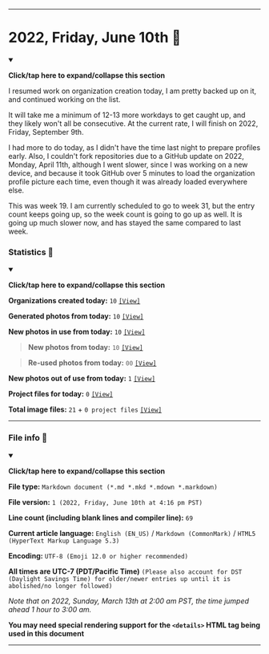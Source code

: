
***

# 2022, Friday, June 10th 📅

<details open><summary><p lang="en"><b>Click/tap here to expand/collapse this section</b></p></summary>

I resumed work on organization creation today, I am pretty backed up on it, and continued working on the list.

It will take me a minimum of 12-13 more workdays to get caught up, and they likely won't all be consecutive. <!-- The number isn't changing, as the entry count is still going up. !--> At the current rate, I will finish on 2022, Friday, September 9th.

I had more to do today, as I didn't have the time last night to prepare profiles early. Also, I couldn't fork repositories due to a GitHub update on 2022, Monday, April 11th, although I went slower, since I was working on a new device, and because it took GitHub over 5 minutes to load the organization profile picture each time, even though it was already loaded everywhere else.

This was week 19. I am currently scheduled to go to week 31, but the entry count keeps going up, so the week count is going to go up as well. It is going up much slower now, and has stayed the same compared to last week.

</details>

### Statistics 📝

<details open><summary><p lang="en"><b>Click/tap here to expand/collapse this section</b></p></summary>

**Organizations created today:** `10` [`[View]`](/NewOrgs/2022/06_June/README.md#2022-june-10th)

**Generated photos from today:** `10` [`[View]`](/OrganizationGraphics/ByDate/2022/June/10/Generated/)

**New photos in use from today:** `10` [`[View]`](/OrganizationGraphics/ByDate/2022/June/10/Used/)

> **New photos from today:** `10` [`[View]`](/OrganizationGraphics/ByDate/2022/June/10/Used/)

> **Re-used photos from today:** `00` [`[View]`](/OrganizationGraphics/ByDate/2022/June/10/Used/)

**New photos out of use from today:** `1` [`[View]`](/OrganizationGraphics/ByDate/2022/June/10/Unused/)

**Project files for today:** `0` [`[View]`](/OrganizationGraphics/ByDate/2022/June/10/Unused/Project_Files/)

**Total image files:** `21` + `0 project files` [`[View]`](/OrganizationGraphics/ByDate/2022/June/10/)

<!-- TODO
NTS: If there are no project files for a week, don't remove the counter, just blank it (set it to 0)
!-->

</details>

***

### File info 📜

<details open><summary><p lang="en"><b>Click/tap here to expand/collapse this section</b></p></summary>

**File type:** `Markdown document (*.md *.mkd *.mdown *.markdown)`

**File version:** `1 (2022, Friday, June 10th at 4:16 pm PST)`

**Line count (including blank lines and compiler line):** `69`

**Current article language:** `English (EN_US)` / `Markdown (CommonMark)` / `HTML5 (HyperText Markup Language 5.3)`

**Encoding:** `UTF-8 (Emoji 12.0 or higher recommended)`

**All times are UTC-7 (PDT/Pacific Time)** `(Please also account for DST (Daylight Savings Time) for older/newer entries up until it is abolished/no longer followed)`

_Note that on 2022, Sunday, March 13th at 2:00 am PST, the time jumped ahead 1 hour to 3:00 am._

**You may need special rendering support for the `<details>` HTML tag being used in this document**

</details>

***
